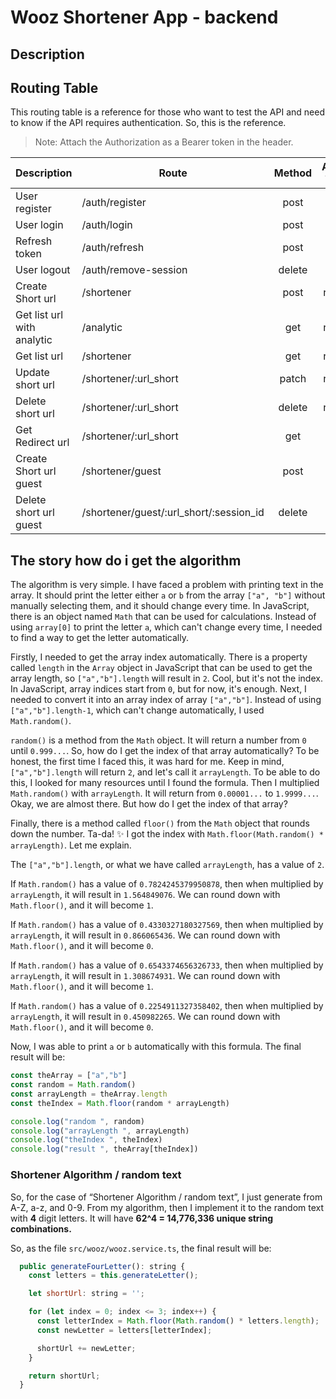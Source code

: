 # Wooz Shortener App - backend

## Description

## Routing Table

This routing table is a reference for those who want to test the API and need to know if the API requires authentication. So, this is the reference.

> Note: Attach the Authorization as a Bearer token in the header.

| **Description** | **Route** | **Method** | **Access Token** | **Refresh Token** |
|---|---|:---:|:---:|:---:|
| User register | /auth/register | post |  |  |
| User login | /auth/login | post |  |  |
| Refresh token | /auth/refresh | post |  | require |
| User logout | /auth/remove-session | delete |  | require |
| Create Short url | /shortener | post | require |  |
| Get list url with analytic | /analytic | get | require |  |
| Get list url | /shortener | get | require |  |
| Update short url | /shortener/:url_short | patch | require |  |
| Delete short url | /shortener/:url_short | delete | require |  |
| Get Redirect url | /shortener/:url_short | get |  |  |
| Create Short url guest | /shortener/guest | post |  |  |
| Delete short url guest | /shortener/guest/:url_short/:session_id | delete |  |  |

## The story how do i get the algorithm

The algorithm is very simple. I have faced a problem with printing text in the array. It should print the letter either ``a`` or ``b`` from the array ``["a", "b"]`` without manually selecting them, and it should change every time. In JavaScript, there is an object named ``Math`` that can be used for calculations. Instead of using ``array[0]`` to print the letter ``a``, which can't change every time, I needed to find a way to get the letter automatically.

Firstly, I needed to get the array index automatically. There is a property called ``length`` in the ``Array`` object in JavaScript that can be used to get the array length, so ``["a","b"].length`` will result in ``2``. Cool, but it's not the index. In JavaScript, array indices start from ``0``, but for now, it's enough. Next, I needed to convert it into an array index of array ``["a","b"]``. Instead of using ``["a","b"].length-1``, which can't change automatically, I used ``Math.random()``.

``random()`` is a method from the ``Math`` object. It will return a number from ``0`` until ``0.999...``. So, how do I get the index of that array automatically? To be honest, the first time I faced this, it was hard for me. Keep in mind, ``["a","b"].length`` will return ``2``, and let's call it ``arrayLength``. To be able to do this, I looked for many resources until I found the formula. Then I multiplied ``Math.random()`` with ``arrayLength``. It will return from ``0.00001...`` to `1.9999...`. Okay, we are almost there. But how do I get the index of that array?

Finally, there is a method called ``floor()`` from the ``Math`` object that rounds down the number. Ta-da! ✨ I got the index with ``Math.floor(Math.random() * arrayLength)``. Let me explain.

The ``["a","b"].length``, or what we have called ``arrayLength``, has a value of ``2``.

If ``Math.random()`` has a value of ``0.7824245379950878``, then when multiplied by ``arrayLength``, it will result in ``1.564849076``. We can round down with ``Math.floor()``, and it will become ``1``.

If ``Math.random()`` has a value of ``0.4330327180327569``, then when multiplied by ``arrayLength``, it will result in ``0.866065436``. We can round down with ``Math.floor()``, and it will become ``0``.

If ``Math.random()`` has a value of ``0.6543374656326733``, then when multiplied by ``arrayLength``, it will result in ``1.308674931``. We can round down with ``Math.floor()``, and it will become ``1``.

If ``Math.random()`` has a value of ``0.2254911327358402``, then when multiplied by ``arrayLength``, it will result in ``0.450982265``. We can round down with ``Math.floor()``, and it will become ``0``.

Now, I was able to print ``a`` or ``b`` automatically with this formula. The final result will be:

```javascript
const theArray = ["a","b"]
const random = Math.random()
const arrayLength = theArray.length
const theIndex = Math.floor(random * arrayLength)

console.log("random ", random)
console.log("arrayLength ", arrayLength)
console.log("theIndex ", theIndex)
console.log("result ", theArray[theIndex])
```

### Shortener Algorithm / random text

So, for the case of “Shortener Algorithm / random text”, I just generate from A-Z, a-z, and 0-9. From my algorithm, then I implement it to the random text with **4** digit letters. It will have **62^4 = 14,776,336 unique string combinations.**

So, as the file ``src/wooz/wooz.service.ts``, the final result will be:

```javascript
  public generateFourLetter(): string {
    const letters = this.generateLetter();

    let shortUrl: string = '';

    for (let index = 0; index <= 3; index++) {
      const letterIndex = Math.floor(Math.random() * letters.length);
      const newLetter = letters[letterIndex];

      shortUrl += newLetter;
    }

    return shortUrl;
  }
```
